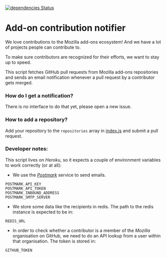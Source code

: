 [![dependencies Status](https://david-dm.org/mozilla/addons-contribution-notifier/status.svg)](https://david-dm.org/mozilla/addons-contribution-notifier)

# Add-on contribution notifier

We love contributions to the Mozilla add-ons ecosystem! And we have a lot of projects people can contribute to.

To make sure contributors are recognized for their efforts, we want to stay up to speed.

This script fetches GitHub pull requests from Mozilla add-ons repositories and sends an email notification whenever a pull request by a contributor gets merged.

### How do I get a notification?
There is no interface to do that yet, please open a new issue.

### How to add a repository?
Add your repository to the `repositories` array in [index.js](https://github.com/mozilla/addons-contribution-notifier/blob/master/index.js) and submit a pull request.

### Developer notes:
This script lives on _Heroku_, so it expects a couple of environment variables to work correctly (or at all):

* We use the [_Postmark_](https://postmarkapp.com/) service to send emails.

```
POSTMARK_API_KEY
POSTMARK_API_TOKEN
POSTMARK_INBOUND_ADDRESS
POSTMARK_SMTP_SERVER
```

* We store some data like the recipients in redis. The path to the redis instance is expected to be in:

```
REDIS_URL
```

* In order to check whether a contributor is a member of the _Mozilla_ organisation on GitHub, we need to do an API lookup from a user within that organisation. The token is stored in:
```
GITHUB_TOKEN
```
